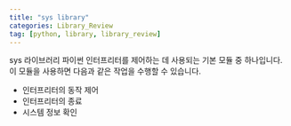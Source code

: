 ```yaml
---
title: "sys library" 
categories: Library_Review
tag: [python, library, library_review]
---
```


sys 라이브러리 
파이썬 인터프리터를 제어하는 데 사용되는 기본 모듈 중 하나입니다. 
이 모듈을 사용하면 다음과 같은 작업을 수행할 수 있습니다. 
- 인터프리터의 동작 제어 
- 인터프리터의 종료 
- 시스템 정보 확인 